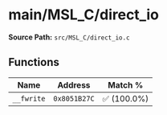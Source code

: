 # main/MSL_C/direct_io

**Source Path:** `src/MSL_C/direct_io.c`

## Functions

| Name | Address | Match % |
|------|---------|---------|
| `__fwrite` | `0x8051B27C` | :white_check_mark: (100.0%) |